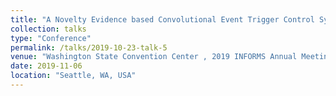 ```yaml
---
title: "A Novelty Evidence based Convolutional Event Trigger Control System"
collection: talks
type: "Conference"
permalink: /talks/2019-10-23-talk-5
venue: "Washington State Convention Center , 2019 INFORMS Annual Meeting"
date: 2019-11-06
location: "Seattle, WA, USA"
---
```


